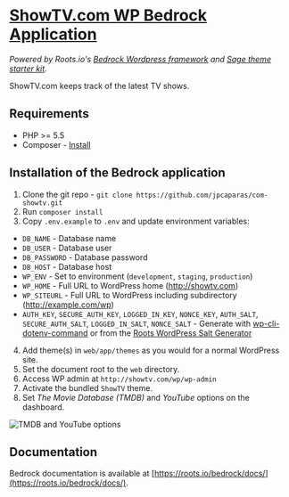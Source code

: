 # [ShowTV.com WP Bedrock Application](https://showtv.com/)

*Powered by Roots.io's [Bedrock Wordpress framework](web/app/themes/showtv) and [Sage theme starter kit](https://github.com/roots/sage)*.

ShowTV.com keeps track of the latest TV shows.

## Requirements

* PHP >= 5.5
* Composer - [Install](https://getcomposer.org/doc/00-intro.md#installation-linux-unix-osx)

## Installation of the Bedrock application

1. Clone the git repo - `git clone https://github.com/jpcaparas/com-showtv.git`
2. Run `composer install`
3. Copy `.env.example` to `.env` and update environment variables:
  * `DB_NAME` - Database name
  * `DB_USER` - Database user
  * `DB_PASSWORD` - Database password
  * `DB_HOST` - Database host
  * `WP_ENV` - Set to environment (`development`, `staging`, `production`)
  * `WP_HOME` - Full URL to WordPress home (http://showtv.com)
  * `WP_SITEURL` - Full URL to WordPress including subdirectory (http://example.com/wp)
  * `AUTH_KEY`, `SECURE_AUTH_KEY`, `LOGGED_IN_KEY`, `NONCE_KEY`, `AUTH_SALT`, `SECURE_AUTH_SALT`, `LOGGED_IN_SALT`, `NONCE_SALT` - Generate with [wp-cli-dotenv-command](https://github.com/aaemnnosttv/wp-cli-dotenv-command) or from the [Roots WordPress Salt Generator](https://roots.io/salts.html)
4. Add theme(s) in `web/app/themes` as you would for a normal WordPress site.
5. Set the document root to the `web` directory.
6. Access WP admin at `http://showtv.com/wp/wp-admin`
7. Activate the bundled `ShowTV` theme.
8. Set *The Movie Database (TMDB)* and *YouTube* options on the dashboard.

![TMDB and YouTube options](http://i.imgur.com/QTKrYas.png)

## Documentation

Bedrock documentation is available at [https://roots.io/bedrock/docs/](https://roots.io/bedrock/docs/).
